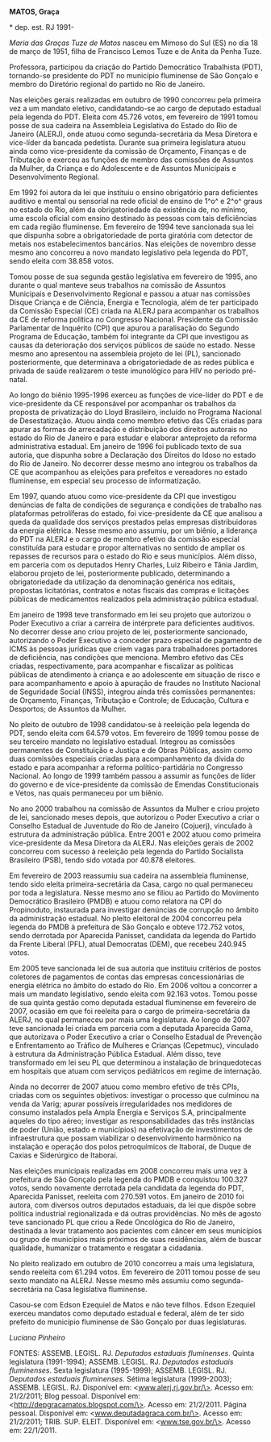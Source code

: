 **MATOS, Graça**

\* dep. est. RJ 1991-

*Maria das Graças Tuze de Matos* nasceu em Mimoso do Sul (ES) no dia 18
de março de 1951, filha de Francisco Lemos Tuze e de Anita da Penha
Tuze.

Professora, participou da criação do Partido Democrático Trabalhista
(PDT), tornando-se presidente do PDT no município fluminense de São
Gonçalo e membro do Diretório regional do partido no Rio de Janeiro.

Nas eleições gerais realizadas em outubro de 1990 concorreu pela
primeira vez a um mandato eletivo, candidatando-se ao cargo de deputado
estadual pela legenda do PDT. Eleita com 45.726 votos, em fevereiro de
1991 tomou posse de sua cadeira na Assembleia Legislativa do Estado do
Rio de Janeiro (ALERJ), onde atuou como segunda-secretária da Mesa
Diretora e vice-líder da bancada pedetista. Durante sua primeira
legislatura atuou ainda como vice-presidente da comissão de Orçamento,
Finanças e de Tributação e exerceu as funções de membro das comissões de
Assuntos da Mulher, da Criança e do Adolescente e de Assuntos Municipais
e Desenvolvimento Regional.

Em 1992 foi autora da lei que instituiu o ensino obrigatório para
deficientes auditivo e mental ou sensorial na rede oficial de ensino de
1^o^ e 2^o^ graus no estado do Rio, além da obrigatoriedade da
existência de, no mínimo, uma escola oficial com ensino destinado às
pessoas com tais deficiências em cada região fluminense. Em fevereiro de
1994 teve sancionada sua lei que dispunha sobre a obrigatoriedade de
porta giratória com detector de metais nos estabelecimentos bancários.
Nas eleições de novembro desse mesmo ano concorreu a novo mandato
legislativo pela legenda do PDT, sendo eleita com 38.858 votos.

Tomou posse de sua segunda gestão legislativa em fevereiro de 1995, ano
durante o qual manteve seus trabalhos na comissão de Assuntos Municipais
e Desenvolvimento Regional e passou a atuar nas comissões Disque Criança
e de Ciência, Energia e Tecnologia, além de ter participado da Comissão
Especial (CE) criada na ALERJ para acompanhar os trabalhos da CE de
reforma política no Congresso Nacional. Presidente da Comissão
Parlamentar de Inquérito (CPI) que apurou a paralisação do Segundo
Programa de Educação, também foi integrante da CPI que investigou as
causas da deterioração dos serviços públicos de saúde no estado. Nesse
mesmo ano apresentou na assembleia projeto de lei (PL), sancionado
posteriormente, que determinava a obrigatoriedade de as redes pública e
privada de saúde realizarem o teste imunológico para HIV no período
pré-natal.

Ao longo do biênio 1995-1996 exerceu as funções de vice-líder do PDT e
de vice-presidente da CE responsável por acompanhar os trabalhos da
proposta de privatização do Lloyd Brasileiro, incluído no Programa
Nacional de Desestatização. Atuou ainda como membro efetivo das CEs
criadas para apurar as formas de arrecadação e distribuição dos direitos
autorais no estado do Rio de Janeiro e para estudar e elaborar
anteprojeto da reforma administrativa estadual. Em janeiro de 1996 foi
publicado texto de sua autoria, que dispunha sobre a Declaração dos
Direitos do Idoso no estado do Rio de Janeiro. No decorrer desse mesmo
ano integrou os trabalhos da CE que acompanhou as eleições para
prefeitos e vereadores no estado fluminense, em especial seu processo de
informatização.

Em 1997, quando atuou como vice-presidente da CPI que investigou
denúncias de falta de condições de segurança e condições de trabalho nas
plataformas petrolíferas do estado, foi vice-presidente da CE que
analisou a queda da qualidade dos serviços prestados pelas empresas
distribuidoras da energia elétrica. Nesse mesmo ano assumiu, por um
biênio, a liderança do PDT na ALERJ e o cargo de membro efetivo da
comissão especial constituída para estudar e propor alternativas no
sentido de ampliar os repasses de recursos para o estado do Rio e seus
municípios. Além disso, em parceria com os deputados Henry Charles, Luiz
Ribeiro e Tânia Jardim, elaborou projeto de lei, posteriormente
publicado, determinando a obrigatoriedade da utilização da denominação
genérica nos editais, propostas licitatórias, contratos e notas fiscais
das compras e licitações públicas de medicamentos realizados pela
administração pública estadual.

Em janeiro de 1998 teve transformado em lei seu projeto que autorizou o
Poder Executivo a criar a carreira de intérprete para deficientes
auditivos. No decorrer desse ano criou projeto de lei, posteriormente
sancionado, autorizando o Poder Executivo a conceder prazo especial de
pagamento de ICMS às pessoas jurídicas que criem vagas para
trabalhadores portadores de deficiência, nas condições que menciona.
Membro efetivo das CEs criadas, respectivamente, para acompanhar e
fiscalizar as políticas públicas de atendimento à criança e ao
adolescente em situação de risco e para acompanhamento e apoio à
apuração de fraudes no Instituto Nacional de Seguridade Social (INSS),
integrou ainda três comissões permanentes: de Orçamento, Finanças,
Tributação e Controle; de Educação, Cultura e Desportos; de Assuntos da
Mulher.

No pleito de outubro de 1998 candidatou-se à reeleição pela legenda do
PDT, sendo eleita com 64.579 votos. Em fevereiro de 1999 tomou posse de
seu terceiro mandato no legislativo estadual. Integrou as comissões
permanentes de Constituição e Justiça e de Obras Públicas, assim como
duas comissões especiais criadas para acompanhamento da dívida do estado
e para acompanhar a reforma político-partidária no Congresso Nacional.
Ao longo de 1999 também passou a assumir as funções de líder do governo
e de vice-presidente da comissão de Emendas Constitucionais e Vetos, nas
quais permaneceu por um biênio.

No ano 2000 trabalhou na comissão de Assuntos da Mulher e criou projeto
de lei, sancionado meses depois, que autorizou o Poder Executivo a criar
o Conselho Estadual de Juventude do Rio de Janeiro (Cojuerj), vinculado
à estrutura da administração pública. Entre 2001 e 2002 atuou como
primeira vice-presidente da Mesa Diretora da ALERJ. Nas eleições gerais
de 2002 concorreu com sucesso à reeleição pela legenda do Partido
Socialista Brasileiro (PSB), tendo sido votada por 40.878 eleitores.

Em fevereiro de 2003 reassumiu sua cadeira na assembleia fluminense,
tendo sido eleita primeira-secretária da Casa, cargo no qual permaneceu
por toda a legislatura. Nesse mesmo ano se filiou ao Partido do
Movimento Democrático Brasileiro (PMDB) e atuou como relatora na CPI do
Propinoduto, instaurada para investigar denúncias de corrupção no âmbito
da administração estadual. No pleito eleitoral de 2004 concorreu pela
legenda do PMDB à prefeitura de São Gonçalo e obteve 172.752 votos,
sendo derrotada por Aparecida Panisset, candidata da legenda do Partido
da Frente Liberal (PFL), atual Democratas (DEM), que recebeu 240.945
votos.

Em 2005 teve sancionada lei de sua autoria que instituiu critérios de
postos coletores de pagamentos de contas das empresas concessionárias de
energia elétrica no âmbito do estado do Rio. Em 2006 voltou a concorrer
a mais um mandato legislativo, sendo eleita com 92.163 votos. Tomou
posse de sua quinta gestão como deputada estadual fluminense em
fevereiro de 2007, ocasião em que foi reeleita para o cargo de
primeira-secretária da ALERJ, no qual permaneceu por mais uma
legislatura. Ao longo de 2007 teve sancionada lei criada em parceria com
a deputada Aparecida Gama, que autorizava o Poder Executivo a criar o
Conselho Estadual de Prevenção e Enfrentamento ao Tráfico de Mulheres e
Crianças (Cepetmuc), vinculado à estrutura da Administração Pública
Estadual. Além disso, teve transformado em lei seu PL que determinou a
instalação de brinquedotecas em hospitais que atuam com serviços
pediátricos em regime de internação.

Ainda no decorrer de 2007 atuou como membro efetivo de três CPIs,
criadas com os seguintes objetivos: investigar o processo que culminou
na venda da Varig; apurar possíveis irregularidades nos medidores de
consumo instalados pela Ampla Energia e Serviços S.A, principalmente
aqueles do tipo aéreo; investigar as responsabilidades das três
instâncias de poder (União, estado e municípios) na efetivação de
investimentos de infraestrutura que possam viabilizar o desenvolvimento
harmônico na instalação e operação dos polos petroquímicos de Itaboraí,
de Duque de Caxias e Siderúrgico de Itaboraí.

Nas eleições municipais realizadas em 2008 concorreu mais uma vez à
prefeitura de São Gonçalo pela legenda do PMDB e conquistou 100.327
votos, sendo novamente derrotada pela candidata da legenda do PDT,
Aparecida Panisset, reeleita com 270.591 votos. Em janeiro de 2010 foi
autora, com diversos outros deputados estaduais, da lei que dispõe sobre
política industrial regionalizada e dá outras providências. No mês de
agosto teve sancionado PL que criou a Rede Oncológica do Rio de Janeiro,
destinada a levar tratamento aos pacientes com câncer em seus municípios
ou grupo de municípios mais próximos de suas residências, além de buscar
qualidade, humanizar o tratamento e resgatar a cidadania.

No pleito realizado em outubro de 2010 concorreu a mais uma legislatura,
sendo reeleita com 61.294 votos. Em fevereiro de 2011 tomou posse de seu
sexto mandato na ALERJ. Nesse mesmo mês assumiu como segunda-secretária
na Casa legislativa fluminense.

Casou-se com Edson Ezequiel de Matos e não teve filhos. Edson Ezequiel
exerceu mandatos como deputado estadual e federal, além de ter sido
prefeito do município fluminense de São Gonçalo por duas legislaturas.

*Luciana Pinheiro*

FONTES: ASSEMB. LEGISL. RJ. *Deputados estaduais fluminenses*. Quinta
legislatura (1991-1994); ASSEMB. LEGISL. RJ. *Deputados estaduais
fluminenses*. Sexta legislatura (1995-1999); ASSEMB. LEGISL. RJ.
*Deputados estaduais fluminenses*. Sétima legislatura (1999-2003);
ASSEMB. LEGISL. RJ. Disponível em: \<www.alerj.rj.gov.br/\>. Acesso em:
21/2/2011; Blog pessoal. Disponível em:
\<http://depgracamatos.blogspot.com/\>. Acesso em: 21/2/2011. Página
pessoal. Disponível em: \<www.deputadagraca.com.br/\>. Acesso em:
21/2/2011; TRIB. SUP. ELEIT. Disponível em: \<www.tse.gov.br/\>. Acesso
em: 22/1/2011.
